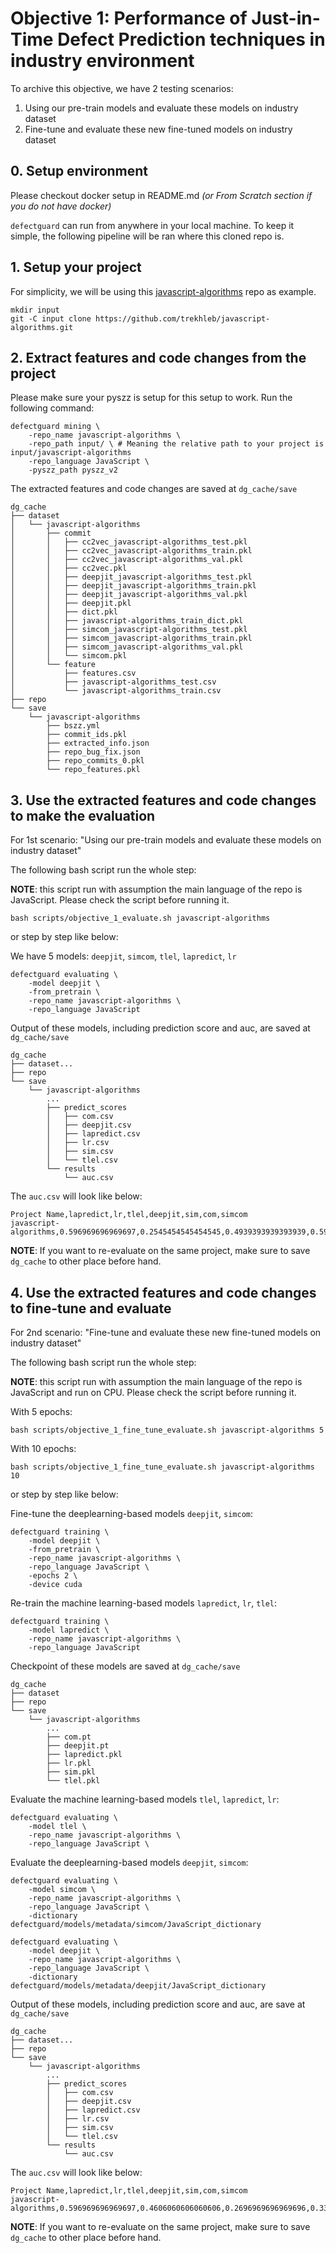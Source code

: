 # Objective 1: Performance of Just-in-Time Defect Prediction techniques in industry environment

To archive this objective, we have 2 testing scenarios:
1. Using our pre-train models and evaluate these models on industry dataset
2. Fine-tune and evaluate these new fine-tuned models on industry dataset

## 0. Setup environment

Please checkout docker setup in README.md _(or From Scratch section if you do not have docker)_

`defectguard` can run from anywhere in your local machine. To keep it simple, the following pipeline will be ran where this cloned repo is.

## 1. Setup your project

For simplicity, we will be using this [javascript-algorithms](https://github.com/trekhleb/javascript-algorithms.git) repo as example.

```
mkdir input
git -C input clone https://github.com/trekhleb/javascript-algorithms.git
```

## 2. Extract features and code changes from the project

Please make sure your pyszz is setup for this setup to work.
Run the following command:
```
defectguard mining \
    -repo_name javascript-algorithms \
    -repo_path input/ \ # Meaning the relative path to your project is input/javascript-algorithms
    -repo_language JavaScript \
    -pyszz_path pyszz_v2
```

The extracted features and code changes are saved at `dg_cache/save`

```
dg_cache
├── dataset
│   └── javascript-algorithms
│       ├── commit
│       │   ├── cc2vec_javascript-algorithms_test.pkl
│       │   ├── cc2vec_javascript-algorithms_train.pkl
│       │   ├── cc2vec_javascript-algorithms_val.pkl
│       │   ├── cc2vec.pkl
│       │   ├── deepjit_javascript-algorithms_test.pkl
│       │   ├── deepjit_javascript-algorithms_train.pkl
│       │   ├── deepjit_javascript-algorithms_val.pkl
│       │   ├── deepjit.pkl
│       │   ├── dict.pkl
│       │   ├── javascript-algorithms_train_dict.pkl
│       │   ├── simcom_javascript-algorithms_test.pkl
│       │   ├── simcom_javascript-algorithms_train.pkl
│       │   ├── simcom_javascript-algorithms_val.pkl
│       │   └── simcom.pkl
│       └── feature
│           ├── features.csv
│           ├── javascript-algorithms_test.csv
│           └── javascript-algorithms_train.csv
├── repo
└── save
    └── javascript-algorithms
        ├── bszz.yml
        ├── commit_ids.pkl
        ├── extracted_info.json
        ├── repo_bug_fix.json
        ├── repo_commits_0.pkl
        └── repo_features.pkl
```
## 3. Use the extracted features and code changes to make the evaluation

For 1st scenario: "Using our pre-train models and evaluate these models on industry dataset"

The following bash script run the whole step:

**NOTE**: this script run with assumption the main language of the repo is JavaScript. Please check the script before running it.
```
bash scripts/objective_1_evaluate.sh javascript-algorithms
```

or step by step like below:

We have 5 models: `deepjit`, `simcom`, `tlel`, `lapredict`, `lr`
```
defectguard evaluating \
    -model deepjit \
    -from_pretrain \
    -repo_name javascript-algorithms \
    -repo_language JavaScript
```

Output of these models, including prediction score and auc, are saved at `dg_cache/save`

```
dg_cache
├── dataset...
├── repo
└── save
    └── javascript-algorithms
        ...
        ├── predict_scores
        │   ├── com.csv
        │   ├── deepjit.csv
        │   ├── lapredict.csv
        │   ├── lr.csv
        │   ├── sim.csv
        │   └── tlel.csv
        └── results
            └── auc.csv
```
The `auc.csv` will look like below:
```
Project Name,lapredict,lr,tlel,deepjit,sim,com,simcom
javascript-algorithms,0.596969696969697,0.2545454545454545,0.4939393939393939,0.593939393939394,0.3909090909090909,0.5545454545454546,0.3999999999999999
```
**NOTE**: If you want to re-evaluate on the same project, make sure to save `dg_cache` to other place before hand.

## 4. Use the extracted features and code changes to fine-tune and evaluate

For 2nd scenario: "Fine-tune and evaluate these new fine-tuned models on industry dataset"

The following bash script run the whole step:

**NOTE**: this script run with assumption the main language of the repo is JavaScript and run on CPU. Please check the script before running it.

With 5 epochs:
```
bash scripts/objective_1_fine_tune_evaluate.sh javascript-algorithms 5
```

With 10 epochs:
```
bash scripts/objective_1_fine_tune_evaluate.sh javascript-algorithms 10
```

or step by step like below:

Fine-tune the deeplearning-based models `deepjit`, `simcom`:
```
defectguard training \
    -model deepjit \
    -from_pretrain \
    -repo_name javascript-algorithms \
    -repo_language JavaScript \
    -epochs 2 \
    -device cuda
```

Re-train the machine learning-based models `lapredict`, `lr`, `tlel`:
```
defectguard training \
    -model lapredict \
    -repo_name javascript-algorithms \
    -repo_language JavaScript
```

Checkpoint of these models are saved at `dg_cache/save`
```
dg_cache
├── dataset
├── repo
└── save
    └── javascript-algorithms
        ...
        ├── com.pt
        ├── deepjit.pt
        ├── lapredict.pkl
        ├── lr.pkl
        ├── sim.pkl
        └── tlel.pkl
```

Evaluate the machine learning-based models `tlel`, `lapredict`, `lr`:
```
defectguard evaluating \
    -model tlel \
    -repo_name javascript-algorithms \
    -repo_language JavaScript \
```

Evaluate the deeplearning-based models `deepjit`, `simcom`:
```
defectguard evaluating \
    -model simcom \
    -repo_name javascript-algorithms \
    -repo_language JavaScript \
    -dictionary defectguard/models/metadata/simcom/JavaScript_dictionary
```
```
defectguard evaluating \
    -model deepjit \
    -repo_name javascript-algorithms \
    -repo_language JavaScript \
    -dictionary defectguard/models/metadata/deepjit/JavaScript_dictionary
```

Output of these models, including prediction score and auc, are save at `dg_cache/save`

```
dg_cache
├── dataset...
├── repo
└── save
    └── javascript-algorithms
        ...
        ├── predict_scores
        │   ├── com.csv
        │   ├── deepjit.csv
        │   ├── lapredict.csv
        │   ├── lr.csv
        │   ├── sim.csv
        │   └── tlel.csv
        └── results
            └── auc.csv
```
The `auc.csv` will look like below:
```
Project Name,lapredict,lr,tlel,deepjit,sim,com,simcom
javascript-algorithms,0.596969696969697,0.4606060606060606,0.2696969696969696,0.33636363636363636,0.3909090909090909,0.5545454545454546,0.3999999999999999
```
**NOTE**: If you want to re-evaluate on the same project, make sure to save `dg_cache` to other place before hand.